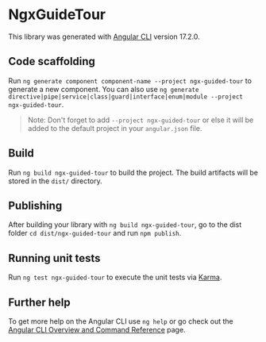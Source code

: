 # NgxGuideTour

This library was generated with [Angular CLI](https://github.com/angular/angular-cli) version 17.2.0.

## Code scaffolding

Run `ng generate component component-name --project ngx-guided-tour` to generate a new component. You can also use `ng generate directive|pipe|service|class|guard|interface|enum|module --project ngx-guided-tour`.
> Note: Don't forget to add `--project ngx-guided-tour` or else it will be added to the default project in your `angular.json` file. 

## Build

Run `ng build ngx-guided-tour` to build the project. The build artifacts will be stored in the `dist/` directory.

## Publishing

After building your library with `ng build ngx-guided-tour`, go to the dist folder `cd dist/ngx-guided-tour` and run `npm publish`.

## Running unit tests

Run `ng test ngx-guided-tour` to execute the unit tests via [Karma](https://karma-runner.github.io).

## Further help

To get more help on the Angular CLI use `ng help` or go check out the [Angular CLI Overview and Command Reference](https://angular.io/cli) page.
